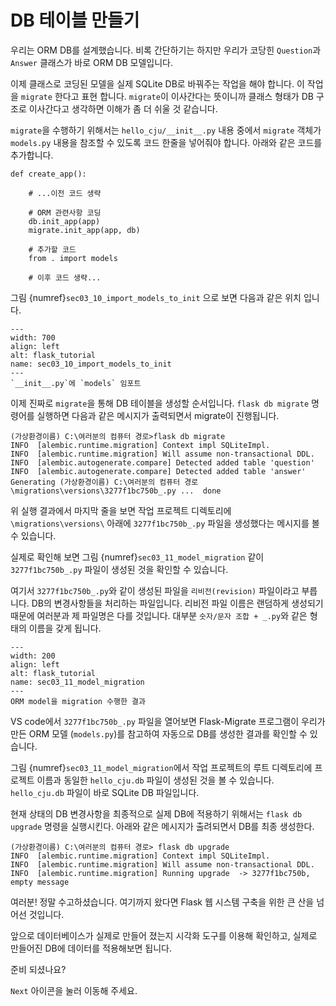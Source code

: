 # DB 테이블 만들기

우리는 ORM DB를 설계했습니다. 
비록 간단하기는 하지만 우리가 코당힌 `Question`과 `Answer` 클래스가 바로 ORM DB 모델입니다.

이제 클래스로 코딩된 모델을 실제 SQLite DB로 바꿔주는 작업을 해야 합니다.
이 작업을 `migrate` 한다고 표현 합니다. `migrate`이 이사간다는 뜻이니까 클래스 형태가 DB 구조로 이사간다고 생각하면 이해가 좀 더 쉬울 것 같습니다.

`migrate`을 수행하기 위해서는 `hello_cju/__init__.py` 내용 중에서 `migrate` 객체가 `models.py` 내용을 참조할 수 있도록 코드 한줄을 넣어줘야 합니다. 아래와 같은 코드를 추가합니다.

```{code} python
def create_app():
    
    # ...이전 코드 생략
    
    # ORM 관련사항 코딩
    db.init_app(app)
    migrate.init_app(app, db)

    # 추가할 코드
    from . import models

    # 이후 코드 생략...
```

그림 {numref}`sec03_10_import_models_to_init` 으로 보면 다음과 같은 위치 입니다.

```{figure} ../../imgs/section03_building_fundamentals/sec03_10_import_models_to_init.png
---
width: 700
align: left
alt: flask_tutorial
name: sec03_10_import_models_to_init
---
`__init__.py`에 `models` 임포트
``` 

이제 진짜로 `migrate`을 통해 DB 테이블을 생성할 순서입니다.
`flask db migrate` 명령어를 실행하면 다음과 같은 메시지가 출력되면서 migrate이 진행됩니다.

```{code} bash
(가상환경이름) C:\여러분의 컴퓨터 경로>flask db migrate
INFO  [alembic.runtime.migration] Context impl SQLiteImpl.
INFO  [alembic.runtime.migration] Will assume non-transactional DDL.
INFO  [alembic.autogenerate.compare] Detected added table 'question'
INFO  [alembic.autogenerate.compare] Detected added table 'answer'
Generating (가상환경이름) C:\여러분의 컴퓨터 경로\migrations\versions\3277f1bc750b_.py ...  done
```

위 실행 결과에서 마지막 줄을 보면 작업 프로젝트 디렉토리에 `\migrations\versions\` 아래에 `3277f1bc750b_.py` 파일을 생성했다는 메시지를 볼 수 있습니다.

실제로 확인해 보면 그림 {numref}`sec03_11_model_migration` 같이 `3277f1bc750b_.py` 파일이 생성된 것을 확인할 수 있습니다.

여기서  `3277f1bc750b_.py`와 같이 생성된 파일을 `리비전(revision)` 파일이라고 부릅니다. DB의 변경사항들을 처리하는 파일입니다.  리비전 파일 이름은 랜덤하게 생성되기 때문에 여러분과 제 파일명은 다를 것입니다. 대부분 `숫자/문자 조합 + _.py`와 같은 형태의 이름을 갖게 됩니다.

```{figure} ../../imgs/section03_building_fundamentals/sec03_11_model_migration.png
---
width: 200
align: left
alt: flask_tutorial
name: sec03_11_model_migration
---
ORM model을 migration 수행한 결과
``` 

VS code에서 `3277f1bc750b_.py` 파일을 열어보면 Flask-Migrate 프로그램이 우리가 만든 ORM 모델 (`models.py`)를 참고하여 자동으로 DB를 생성한 결과를 확인할 수 있습니다.

그림 {numref}`sec03_11_model_migration`에서 작업 프로젝트의 루트 디렉토리에 프로젝트 이름과 동일한 `hello_cju.db` 파일이 생성된 것을 볼 수 있습니다. `hello_cju.db` 파일이 바로 SQLite DB 파일입니다.

현재 상태의 DB 변경사항을 최종적으로 실제 DB에 적용하기 위해서는 `flask db upgrade` 명령을 실행시킨다. 아래와 같은 메시지가 출려되면서 DB를 최종 생성한다.

```{code} bash
(가상환경이름) C:\여러분의 컴퓨터 경로> flask db upgrade
INFO  [alembic.runtime.migration] Context impl SQLiteImpl.
INFO  [alembic.runtime.migration] Will assume non-transactional DDL.
INFO  [alembic.runtime.migration] Running upgrade  -> 3277f1bc750b, empty message
```

여러분! 정말 수고하셨습니다.
여기까지 왔다면 Flask 웹 시스템 구축을 위한 큰 산을 넘어선 것입니다.

앞으로 데이터베이스가 실제로 만들어 졌는지 시각화 도구를 이용해 확인하고,
실제로 만들어진 DB에 데이터를 적용해보면 됩니다.

준비 되셨나요?

`Next` 아이콘을 눌러 이동해 주세요.